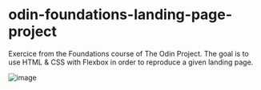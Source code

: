 # odin-foundations-landing-page-project

Exercice from the Foundations course of The Odin Project. The goal is to use HTML & CSS with Flexbox in order to reproduce a given landing page. 

![image](https://github.com/TheotimeL/odin-foundations-landing-page-project/assets/124584523/ed9ca7ad-9226-4f15-a4ce-5be55f31918a)
